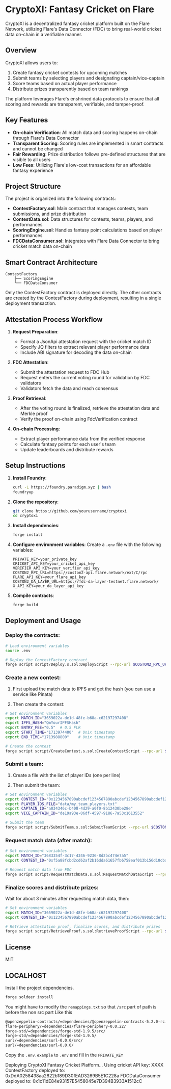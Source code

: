 # CryptoXI: Fantasy Cricket on Flare

CryptoXI is a decentralized fantasy cricket platform built on the Flare Network, utilizing Flare's Data Connector (FDC) to bring real-world cricket data on-chain in a verifiable manner.

## Overview

CryptoXI allows users to:

1. Create fantasy cricket contests for upcoming matches
2. Submit teams by selecting players and designating captain/vice-captain
3. Score teams based on actual player performance
4. Distribute prizes transparently based on team rankings

The platform leverages Flare's enshrined data protocols to ensure that all scoring and rewards are transparent, verifiable, and tamper-proof.

## Key Features

- **On-chain Verification**: All match data and scoring happens on-chain through Flare's Data Connector
- **Transparent Scoring**: Scoring rules are implemented in smart contracts and cannot be changed
- **Fair Rewarding**: Prize distribution follows pre-defined structures that are visible to all users
- **Low Fees**: Utilizing Flare's low-cost transactions for an affordable fantasy experience

## Project Structure

The project is organized into the following contracts:

- **ContestFactory.sol**: Main contract that manages contests, team submissions, and prize distribution
- **ContestData.sol**: Data structures for contests, teams, players, and performances
- **ScoringEngine.sol**: Handles fantasy point calculations based on player performances
- **FDCDataConsumer.sol**: Integrates with Flare Data Connector to bring cricket match data on-chain

## Smart Contract Architecture

```
ContestFactory
    ├── ScoringEngine
    └── FDCDataConsumer
```

Only the ContestFactory contract is deployed directly. The other contracts are created by the ContestFactory during deployment, resulting in a single deployment transaction.

## Attestation Process Workflow

1. **Request Preparation**:
   - Format a JsonApi attestation request with the cricket match ID
   - Specify JQ filters to extract relevant player performance data
   - Include ABI signature for decoding the data on-chain

2. **FDC Attestation**:
   - Submit the attestation request to FDC Hub
   - Request enters the current voting round for validation by FDC validators
   - Validators fetch the data and reach consensus

3. **Proof Retrieval**:
   - After the voting round is finalized, retrieve the attestation data and Merkle proof
   - Verify the proof on-chain using FdcVerification contract

4. **On-chain Processing**:
   - Extract player performance data from the verified response
   - Calculate fantasy points for each user's team
   - Update leaderboards and distribute rewards

## Setup Instructions

1. **Install Foundry**:
   ```bash
   curl -L https://foundry.paradigm.xyz | bash
   foundryup
   ```

2. **Clone the repository**:
   ```bash
   git clone https://github.com/yourusername/cryptoxi
   cd cryptoxi
   ```

3. **Install dependencies**:
   ```bash
   forge install
   ```

4. **Configure environment variables**:
   Create a `.env` file with the following variables:
   ```
   PRIVATE_KEY=your_private_key
   CRICKET_API_KEY=your_cricket_api_key
   VERIFIER_API_KEY=your_verifier_api_key
   COSTON2_RPC_URL=https://coston2-api.flare.network/ext/C/rpc
   FLARE_API_KEY=your_flare_api_key
   COSTON2_DA_LAYER_URL=https://fdc-da-layer-testnet.flare.network/
   X_API_KEY=your_da_layer_api_key
   ```

5. **Compile contracts**:
   ```bash
   forge build
   ```

## Deployment and Usage

### Deploy the contracts:

```bash
# Load environment variables
source .env

# Deploy the ContestFactory contract
forge script script/Deploy.s.sol:DeployScript --rpc-url $COSTON2_RPC_URL --private-key $PRIVATE_KEY --broadcast --ffi
```

### Create a new contest:

1. First upload the match data to IPFS and get the hash (you can use a service like Pinata)

2. Then create the contest:
```bash
# Set environment variables
export MATCH_ID="3659022a-de1d-48fe-b68a-c62197297408"
export IPFS_HASH="QmYourIPFSHash"
export ENTRY_FEE="0.5"  # 0.5 FLR
export START_TIME="1713974400"  # Unix timestamp
export END_TIME="1713988800"    # Unix timestamp

# Create the contest
forge script script/CreateContest.s.sol:CreateContestScript --rpc-url $COSTON2_RPC_URL --private-key $PRIVATE_KEY --broadcast --ffi
```

### Submit a team:

1. Create a file with the list of player IDs (one per line)

2. Then submit the team:
```bash
# Set environment variables
export CONTEST_ID="0x1234567890abcdef1234567890abcdef1234567890abcdef1234567890abcdef"
export PLAYER_IDS_FILE="data/my_team_players.txt"
export CAPTAIN_ID="a034346c-b408-4d29-a0f0-8b12430be28e"
export VICE_CAPTAIN_ID="de19a93e-06df-4597-9186-7a53c1613552"

# Submit the team
forge script script/SubmitTeam.s.sol:SubmitTeamScript --rpc-url $COSTON2_RPC_URL --private-key $PRIVATE_KEY --broadcast --ffi
```

### Request match data (after match):

```bash
# Set environment variables
export MATCH_ID="3683354f-3c17-4346-9236-8d2bc474e7a5"
export CONTEST_ID="0xf5a88fcbd2cd62af2b16dda61657fb6758eaf013b156d10cba5a170611b3de42"

# Request match data from FDC
forge script script/RequestMatchData.s.sol:RequestMatchDataScript --rpc-url $COSTON2_RPC_URL --private-key $PRIVATE_KEY --broadcast --ffi
```

### Finalize scores and distribute prizes:

Wait for about 3 minutes after requesting match data, then:

```bash
# Set environment variables
export MATCH_ID="3659022a-de1d-48fe-b68a-c62197297408"
export CONTEST_ID="0x1234567890abcdef1234567890abcdef1234567890abcdef1234567890abcdef"

# Retrieve attestation proof, finalize scores, and distribute prizes
forge script script/RetrieveProof.s.sol:RetrieveProofScript --rpc-url $COSTON2_RPC_URL --private-key $PRIVATE_KEY --broadcast --ffi
```

## License

MIT

## LOCALHOST

Install the project dependencies.

```bash
forge soldeer install
```

You might have to modify the `remappings.txt` so that `/src` part of path is before the non src part
Like this

```bash
@openzeppelin-contracts/=dependencies/@openzeppelin-contracts-5.2.0-rc.1/
flare-periphery/=dependencies/flare-periphery-0.0.22/
forge-std/=dependencies/forge-std-1.9.5/src/
forge-std/=dependencies/forge-std-1.9.5/
surl/=dependencies/surl-0.0.0/src/
surl/=dependencies/surl-0.0.0/
```

Copy the `.env.example` to `.env` and fill in the `PRIVATE_KEY`


Deploying CryptoXI Fantasy Cricket Platform...
  Using cricket API key: XXXX
  ContestFactory deployed to: 0xDdA0258438aa2822b189D30fEAD3269B5E1C228a
  FDCDataConsumer deployed to: 0x1c11dE84e93157E5458045e7D394B3933A1512cC
